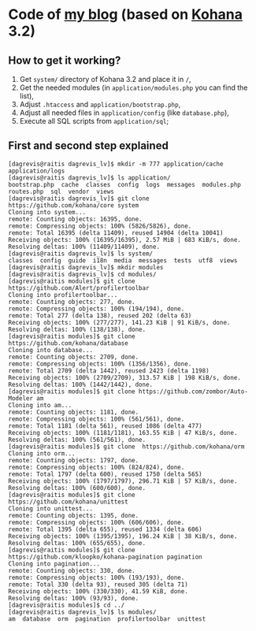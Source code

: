 # Code of [my blog](http://dagrevis.lv/ "daGrevis.lv") (based on [Kohana](http://kohanaframework.org/ "Kohana") 3.2)

## How to get it working?

1. Get `system/` directory of Kohana 3.2 and place it in `/`,
2. Get the needed modules (in `application/modules.php` you can find the list),
3. Adjust `.htaccess` and `application/bootstrap.php`,
4. Adjust all needed files in `application/config` (like `database.php`),
5. Execute all SQL scripts from `application/sql`;

## First and second step explained

    [dagrevis@raitis dagrevis_lv]$ mkdir -m 777 application/cache application/logs
    [dagrevis@raitis dagrevis_lv]$ ls application/
    bootstrap.php  cache  classes  config  logs  messages  modules.php  routes.php  sql  vendor  views
    [dagrevis@raitis dagrevis_lv]$ git clone https://github.com/kohana/core system
    Cloning into system...
    remote: Counting objects: 16395, done.
    remote: Compressing objects: 100% (5826/5826), done.
    remote: Total 16395 (delta 11409), reused 14904 (delta 10041)
    Receiving objects: 100% (16395/16395), 2.57 MiB | 683 KiB/s, done.
    Resolving deltas: 100% (11409/11409), done.
    [dagrevis@raitis dagrevis_lv]$ ls system/
    classes  config  guide  i18n  media  messages  tests  utf8  views
    [dagrevis@raitis dagrevis_lv]$ mkdir modules
    [dagrevis@raitis dagrevis_lv]$ cd modules/
    [dagrevis@raitis modules]$ git clone https://github.com/Alert/profilertoolbar
    Cloning into profilertoolbar...
    remote: Counting objects: 277, done.
    remote: Compressing objects: 100% (194/194), done.
    remote: Total 277 (delta 138), reused 202 (delta 63)
    Receiving objects: 100% (277/277), 141.23 KiB | 91 KiB/s, done.
    Resolving deltas: 100% (138/138), done.
    [dagrevis@raitis modules]$ git clone https://github.com/kohana/database
    Cloning into database...
    remote: Counting objects: 2709, done.
    remote: Compressing objects: 100% (1356/1356), done.
    remote: Total 2709 (delta 1442), reused 2423 (delta 1198)
    Receiving objects: 100% (2709/2709), 313.57 KiB | 198 KiB/s, done.
    Resolving deltas: 100% (1442/1442), done.
    [dagrevis@raitis modules]$ git clone https://github.com/zombor/Auto-Modeler am
    Cloning into am...
    remote: Counting objects: 1181, done.
    remote: Compressing objects: 100% (561/561), done.
    remote: Total 1181 (delta 561), reused 1086 (delta 477)
    Receiving objects: 100% (1181/1181), 163.55 KiB | 47 KiB/s, done.
    Resolving deltas: 100% (561/561), done.
    [dagrevis@raitis modules]$ git clone  https://github.com/kohana/orm
    Cloning into orm...
    remote: Counting objects: 1797, done.
    remote: Compressing objects: 100% (824/824), done.
    remote: Total 1797 (delta 600), reused 1750 (delta 565)
    Receiving objects: 100% (1797/1797), 296.71 KiB | 57 KiB/s, done.
    Resolving deltas: 100% (600/600), done.
    [dagrevis@raitis modules]$ git clone https://github.com/kohana/unittest
    Cloning into unittest...
    remote: Counting objects: 1395, done.
    remote: Compressing objects: 100% (606/606), done.
    remote: Total 1395 (delta 655), reused 1334 (delta 606)
    Receiving objects: 100% (1395/1395), 196.24 KiB | 38 KiB/s, done.
    Resolving deltas: 100% (655/655), done.
    [dagrevis@raitis modules]$ git clone https://github.com/kloopko/kohana-pagination pagination
    Cloning into pagination...
    remote: Counting objects: 330, done.
    remote: Compressing objects: 100% (193/193), done.
    remote: Total 330 (delta 93), reused 305 (delta 71)
    Receiving objects: 100% (330/330), 41.59 KiB, done.
    Resolving deltas: 100% (93/93), done.
    [dagrevis@raitis modules]$ cd ../
    [dagrevis@raitis dagrevis_lv]$ ls modules/
    am  database  orm  pagination  profilertoolbar  unittest